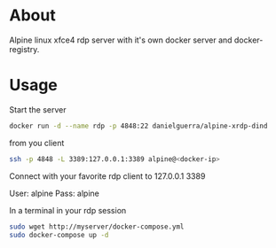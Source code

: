 # About

Alpine linux xfce4 rdp server with it's own docker server and docker-registry.

# Usage

Start the server
```bash
docker run -d --name rdp -p 4848:22 danielguerra/alpine-xrdp-dind
```

from you client
```bash
ssh -p 4848 -L 3389:127.0.0.1:3389 alpine@<docker-ip>
```

Connect with your favorite rdp client to 127.0.0.1 3389

User: alpine
Pass: alpine

In a terminal in your rdp session
```bash
sudo wget http://myserver/docker-compose.yml
sudo docker-compose up -d
```

